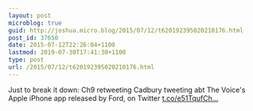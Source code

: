 ```yaml
---
layout: post
microblog: true
guid: http://joshua.micro.blog/2015/07/12/t620192395020210176.html
post_id: 37650
date: 2015-07-12T22:26:04+1100
lastmod: 2019-07-30T17:41:30+1100
type: post
url: /2015/07/12/t620192395020210176.html
---
```

Just to break it down: Ch9 retweeting Cadbury tweeting abt The Voice's Apple iPhone app released by Ford, on Twitter [t.co/e51TqufCh...](https://t.co/e51TqufCh5)
